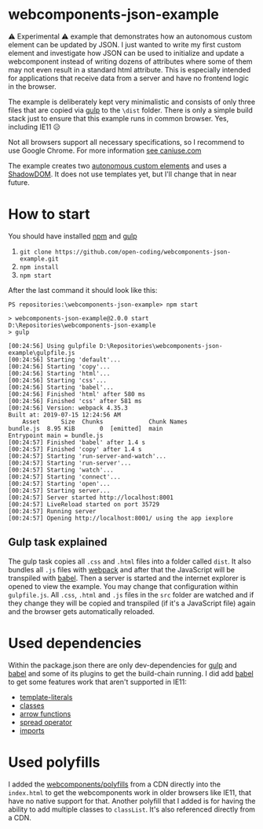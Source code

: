# webcomponents-json-example

⚠ Experimental ⚠ example that demonstrates how an autonomous custom element can be updated by JSON. I just wanted to write my first custom element and investigate how JSON can be used to initialize and update a webcomponent instead of writing dozens of attributes where some of them may not even result in a standard html attribute. This is especially intended for applications that receive data from a server and have no frontend logic in the browser.

The example is deliberately kept very minimalistic and consists of only three files that are copied via [gulp](https://gulpjs.com/) to the `\dist` folder. There is only a simple build stack just to ensure that this example runs in common browser. Yes, including IE11 😥 

Not all browsers support all necessary specifications, so I recommend to use Google Chrome. For more information [see caniuse.com](https://caniuse.com/#search=webcomponents)

The example creates two [autonomous custom elements](https://html.spec.whatwg.org/multipage/custom-elements.html#custom-elements-autonomous-example) and uses a [ShadowDOM](https://dom.spec.whatwg.org/#shadow-trees). It does not use templates yet, but I'll change that in near future.

# How to start

You should have installed [npm](https://www.npmjs.com/) and [gulp](https://gulpjs.com/docs/en/getting-started/quick-start)

1. `git clone https://github.com/open-coding/webcomponents-json-example.git`
2. `npm install`
3. `npm start`

After the last command it should look like this:
```
PS repositories:\webcomponents-json-example> npm start

> webcomponents-json-example@2.0.0 start D:\Repositories\webcomponents-json-example
> gulp

[00:24:56] Using gulpfile D:\Repositories\webcomponents-json-example\gulpfile.js
[00:24:56] Starting 'default'...
[00:24:56] Starting 'copy'...
[00:24:56] Starting 'html'...
[00:24:56] Starting 'css'...
[00:24:56] Starting 'babel'...
[00:24:56] Finished 'html' after 580 ms
[00:24:56] Finished 'css' after 581 ms 
[00:24:56] Version: webpack 4.35.3
Built at: 2019-07-15 12:24:56 AM
    Asset      Size  Chunks             Chunk Names
bundle.js  8.95 KiB       0  [emitted]  main       
Entrypoint main = bundle.js
[00:24:57] Finished 'babel' after 1.4 s
[00:24:57] Finished 'copy' after 1.4 s
[00:24:57] Starting 'run-server-and-watch'...
[00:24:57] Starting 'run-server'...
[00:24:57] Starting 'watch'...
[00:24:57] Starting 'connect'...
[00:24:57] Starting 'open'...
[00:24:57] Starting server...
[00:24:57] Server started http://localhost:8001
[00:24:57] LiveReload started on port 35729
[00:24:57] Running server
[00:24:57] Opening http://localhost:8001/ using the app iexplore
```

## Gulp task explained

The gulp task copies all `.css` and `.html` files into a folder called `dist`. It also bundles all `.js` files with [webpack](https://webpack.js.org/) and after that the JavaScript will be transpiled with [babel](https://babeljs.io/). Then a server is started and the internet explorer is opened to view the example. You may change that configuration within `gulpfile.js`. All `.css`, `.html` and `.js` files in the `src` folder are watched and if they change they will be copied and transpiled (if it's a JavaScript file) again and the browser gets automatically reloaded. 

# Used dependencies

Within the package.json there are only dev-dependencies for [gulp](https://gulpjs.com/) and [babel](https://babeljs.io/) and some of its plugins to get the build-chain running. I did add [babel](https://babel.js.io) to get some features work that aren't supported in IE11:

* [template-literals](https://developer.mozilla.org/en-US/docs/Web/JavaScript/Reference/Template_literals)
* [classes](https://developer.mozilla.org/en-US/docs/Web/JavaScript/Reference/Classes#Defining_classes)
* [arrow functions](https://developer.mozilla.org/en-US/docs/Web/JavaScript/Reference/Functions/Arrow_functions)
* [spread operator](https://developer.mozilla.org/en-US/docs/Web/JavaScript/Reference/Operators/Spread_syntax)
* [imports](https://developer.mozilla.org/en-US/docs/Web/JavaScript/Reference/Statements/import)

# Used polyfills

I added the [webcomponents/polyfills](https://github.com/webcomponents/polyfills/tree/master/packages/webcomponentsjs) from a CDN directly into the `index.html` to get the webcomponents work in older browsers like IE11, that have no native support for that. Another polyfill that I added is for having the ability to add multiple classes to `classList`. It's also referenced directly from a CDN.
